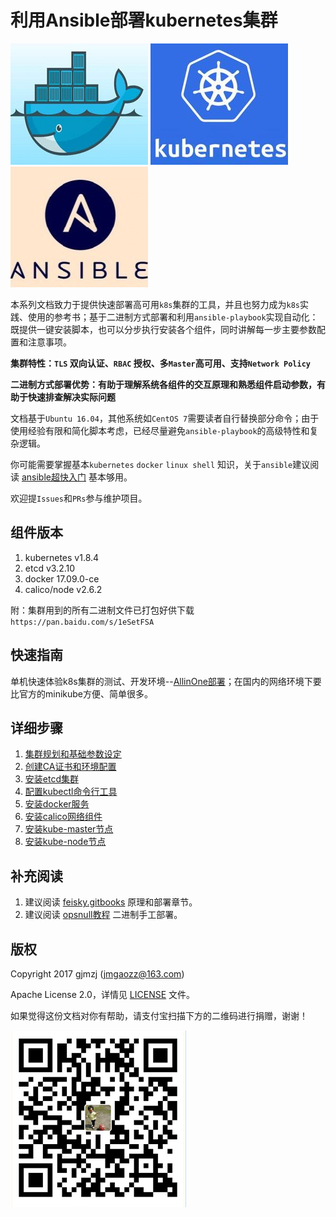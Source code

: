 # 利用Ansible部署kubernetes集群

![docker](./pics/docker.jpg) ![kube](./pics/kube.jpg) ![ansible](./pics/ansible.jpg)

本系列文档致力于提供快速部署高可用`k8s`集群的工具，并且也努力成为`k8s`实践、使用的参考书；基于二进制方式部署和利用`ansible-playbook`实现自动化：既提供一键安装脚本，也可以分步执行安装各个组件，同时讲解每一步主要参数配置和注意事项。

**集群特性：`TLS` 双向认证、`RBAC` 授权、多`Master`高可用、支持`Network Policy`**

**二进制方式部署优势：有助于理解系统各组件的交互原理和熟悉组件启动参数，有助于快速排查解决实际问题**

文档基于`Ubuntu 16.04`，其他系统如`CentOS 7`需要读者自行替换部分命令；由于使用经验有限和简化脚本考虑，已经尽量避免`ansible-playbook`的高级特性和复杂逻辑。

你可能需要掌握基本`kubernetes` `docker` `linux shell` 知识，关于`ansible`建议阅读 [ansible超快入门](http://weiweidefeng.blog.51cto.com/1957995/1895261) 基本够用。

欢迎提`Issues`和`PRs`参与维护项目。

## 组件版本

1. kubernetes	v1.8.4
1. etcd		v3.2.10
1. docker	17.09.0-ce
1. calico/node	v2.6.2

附：集群用到的所有二进制文件已打包好供下载 `https://pan.baidu.com/s/1eSetFSA`

## 快速指南

单机快速体验k8s集群的测试、开发环境--[AllinOne部署](docs/quickStart.md)；在国内的网络环境下要比官方的minikube方便、简单很多。

## 详细步骤

1. [集群规划和基础参数设定](docs/00-集群规划和基础参数设定.md)
1. [创建CA证书和环境配置](docs/01-创建CA证书和环境配置.md)
1. [安装etcd集群](docs/02-安装etcd集群.md)
1. [配置kubectl命令行工具](docs/03-配置kubectl命令行工具.md)
1. [安装docker服务](docs/04-安装docker服务.md)
1. [安装calico网络组件](docs/05-安装calico网络组件.md)
1. [安装kube-master节点](docs/06-安装kube-master节点.md)
1. [安装kube-node节点](docs/07-安装kube-node节点.md)

## 补充阅读

1. 建议阅读 [feisky.gitbooks](https://feisky.gitbooks.io/kubernetes/) 原理和部署章节。
1. 建议阅读 [opsnull教程](https://github.com/opsnull/follow-me-install-kubernetes-cluster) 二进制手工部署。

## 版权

Copyright 2017 gjmzj (jmgaozz@163.com)

Apache License 2.0，详情见 [LICENSE](LICENSE) 文件。

如果觉得这份文档对你有帮助，请支付宝扫描下方的二维码进行捐赠，谢谢！

![donate](./pics/alipay.png) 

